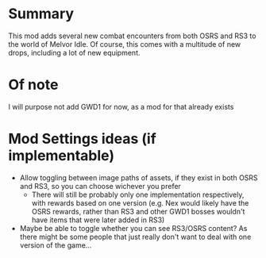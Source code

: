 # Summary
This mod adds several new combat encounters from both OSRS and RS3 to the world of Melvor Idle. Of course, this comes with a multitude of new drops, including a lot of new equipment.

# Of note
I will purpose not add GWD1 for now, as a mod for that already exists

# Mod Settings ideas (if implementable)
* Allow toggling between image paths of assets, if they exist in both OSRS and RS3, so you can choose wichever you prefer
  * There will still be probably only one implementation respectively, with rewards based on one version (e.g. Nex would likely have the OSRS rewards, rather than RS3 and other GWD1 bosses wouldn't have items that were later added in RS3)
* Maybe be able to toggle whether you can see RS3/OSRS content? As there might be some people that just really don't want to deal with one version of the game...
